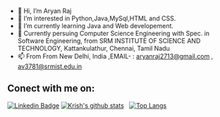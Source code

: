 - 👋 Hi, I’m Aryan Raj
- 👀 I’m interested in Python,Java,MySql,HTML and CSS.
- 🌱 I’m currently learning Java and Web developement.
- 💞️ Currently persuing Computer Science Engineering with Spec. in Software Engineering,
     from SRM INSTITUTE OF SCIENCE AND TECHNOLOGY, Kattankulathur, Chennai, Tamil Nadu
- 📫 From From New Delhi, India
    ,EMAIL- :  aryanraj2713@gmail.com , av3781@srmist.edu.in

<!---
aryanraj2713/aryanraj2713 is a ✨ special ✨ repository because its `README.md` (this file) appears on your GitHub profile.
You can click the Preview link to take a look at your changes.
--->

## Conect with me on:
[![Linkedin Badge](https://img.shields.io/badge/-KrishKatyal-blue?style=flat-square&logo=Linkedin&logoColor=white&link=https://www.linkedin.com/in/aryan-raj-3a68b39a)](https://www.linkedin.com/in/aryan-raj-3a68b39a)
[![Krish's github stats](https://github-readme-stats.vercel.app/api?username=aryanraj2713)](https://github.com/aryanraj2713/github-readme-stats)
&nbsp;
[![Top Langs](https://github-readme-stats.vercel.app/api/top-langs/?username=aryanraj2713)](https://github.com/aryanraj2713/github-readme-stats)
